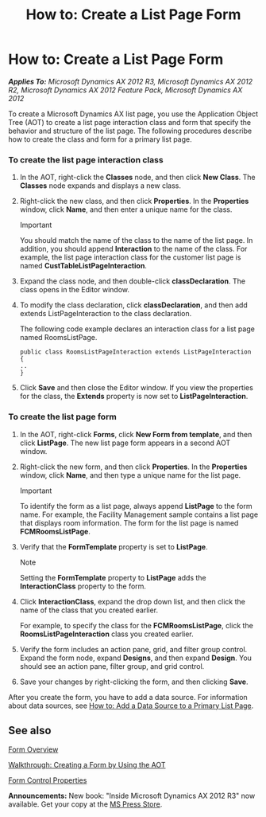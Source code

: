 ﻿---
title: 'How to: Create a List Page Form'
TOCTitle: 'How to: Create a List Page Form'
ms:assetid: 3864127d-58b6-4368-b135-87c57595582f
ms:mtpsurl: https://msdn.microsoft.com/en-us/library/Cc586969(v=AX.60)
ms:contentKeyID: 35242839
ms.date: 05/18/2015
mtps_version: v=AX.60
---

# How to: Create a List Page Form 


_**Applies To:** Microsoft Dynamics AX 2012 R3, Microsoft Dynamics AX 2012 R2, Microsoft Dynamics AX 2012 Feature Pack, Microsoft Dynamics AX 2012_

To create a Microsoft Dynamics AX list page, you use the Application Object Tree (AOT) to create a list page interaction class and form that specify the behavior and structure of the list page. The following procedures describe how to create the class and form for a primary list page.

### To create the list page interaction class

1.  In the AOT, right-click the **Classes** node, and then click **New Class**. The **Classes** node expands and displays a new class.

2.  Right-click the new class, and then click **Properties**. In the **Properties** window, click **Name**, and then enter a unique name for the class.
    

    > [!IMPORTANT]
    > <P>You should match the name of the class to the name of the list page. In addition, you should append <STRONG>Interaction</STRONG> to the name of the class. For example, the list page interaction class for the customer list page is named <STRONG>CustTableListPageInteraction</STRONG>.</P>



3.  Expand the class node, and then double-click **classDeclaration**. The class opens in the Editor window.

4.  To modify the class declaration, click **classDeclaration**, and then add extends ListPageInteraction to the class declaration.
    
    The following code example declares an interaction class for a list page named RoomsListPage.
    
        public class RoomsListPageInteraction extends ListPageInteraction 
        {
        .. 
        }

5.  Click **Save** and then close the Editor window. If you view the properties for the class, the **Extends** property is now set to **ListPageInteraction**.

### To create the list page form

1.  In the AOT, right-click **Forms**, click **New Form from template**, and then click **ListPage**. The new list page form appears in a second AOT window.

2.  Right-click the new form, and then click **Properties**. In the **Properties** window, click **Name**, and then type a unique name for the list page.
    

    > [!IMPORTANT]
    > <P>To identify the form as a list page, always append <STRONG>ListPage</STRONG> to the form name. For example, the Facility Management sample contains a list page that displays room information. The form for the list page is named <STRONG>FCMRoomsListPage</STRONG>.</P>



3.  Verify that the **FormTemplate** property is set to **ListPage**.
    

    > [!NOTE]
    > <P>Setting the <STRONG>FormTemplate</STRONG> property to <STRONG>ListPage</STRONG> adds the <STRONG>InteractionClass</STRONG> property to the form.</P>



4.  Click **InteractionClass**, expand the drop down list, and then click the name of the class that you created earlier.
    
    For example, to specify the class for the **FCMRoomsListPage**, click the **RoomsListPageInteraction** class you created earlier.

5.  Verify the form includes an action pane, grid, and filter group control. Expand the form node, expand **Designs**, and then expand **Design**. You should see an action pane, filter group, and grid control.

6.  Save your changes by right-clicking the form, and then clicking **Save**.

After you create the form, you have to add a data source. For information about data sources, see [How to: Add a Data Source to a Primary List Page](how-to-add-a-data-source-to-a-primary-list-page.md).

## See also

[Form Overview](form-overview.md)

[Walkthrough: Creating a Form by Using the AOT](walkthrough-creating-a-form-by-using-the-aot.md)

[Form Control Properties](form-control-properties.md)

  
**Announcements:** New book: "Inside Microsoft Dynamics AX 2012 R3" now available. Get your copy at the [MS Press Store](https://www.microsoftpressstore.com/store/inside-microsoft-dynamics-ax-2012-r3-9780735685109).

